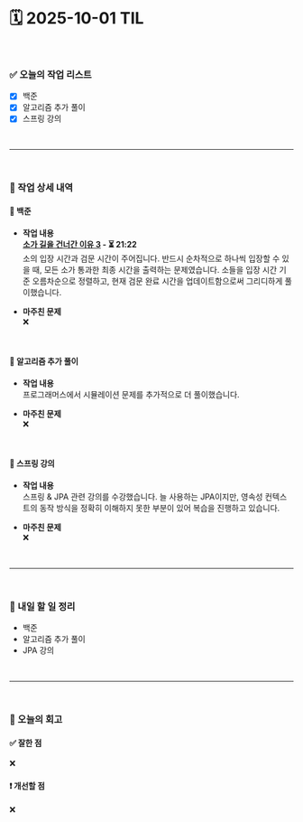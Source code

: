 # 🗓️ 2025-10-01 TIL

<br>

### ✅ 오늘의 작업 리스트  
- [x] 백준
- [x] 알고리즘 추가 풀이
- [x] 스프링 강의

<br>

---

<br>

### 📌 작업 상세 내역  

#### 🔹 백준
- **작업 내용**<br>
**[소가 길을 건너간 이유 3](https://www.acmicpc.net/problem/14469) - ⏳ 21:22**<br>
소의 입장 시간과 검문 시간이 주어집니다. 반드시 순차적으로 하나씩 입장할 수 있을 때, 모든 소가 통과한 최종 시간을 출력하는 문제였습니다. 소들을 입장 시간 기준 오름차순으로 정렬하고, 현재 검문 완료 시간을 업데이트함으로써 그리디하게 풀이했습니다.

- **마주친 문제**<br>
❌

<br>

#### 🔹 알고리즘 추가 풀이
- **작업 내용**<br>
프로그래머스에서 시뮬레이션 문제를 추가적으로 더 풀이했습니다.

- **마주친 문제**<br>
❌

<br>

#### 🔹 스프링 강의
- **작업 내용**<br>
스프링 & JPA 관련 강의를 수강했습니다. 늘 사용하는 JPA이지만, 영속성 컨텍스트의 동작 방식을 정확히 이해하지 못한 부분이 있어 복습을 진행하고 있습니다.

- **마주친 문제**<br>
❌

<br>

---

<br>

### 🚀 내일 할 일 정리  

- 백준
- 알고리즘 추가 풀이
- JPA 강의

<br>

---

<br>

### 🧐 오늘의 회고  

#### ✅ 잘한 점
❌

#### ❗ 개선할 점
❌

<br><br><br>